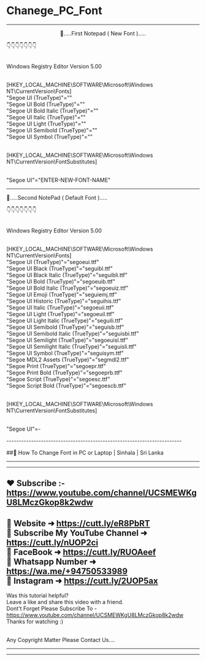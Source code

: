 # Chanege_PC_Font


-----------------------------------------------------------------------
<p align="center">
🔰.....First Notepad ( New Font ).....<br>

👇👇👇👇👇👇👇<br><br>

Windows Registry Editor Version 5.00<br><br>

[HKEY_LOCAL_MACHINE\SOFTWARE\Microsoft\Windows NT\CurrentVersion\Fonts]<br>
"Segoe UI (TrueType)"=""<br>
"Segoe UI Bold (TrueType)"=""<br>
"Segoe UI Bold Italic (TrueType)"=""<br>
"Segoe UI Italic (TrueType)"=""<br>
"Segoe UI Light (TrueType)"=""<br>
"Segoe UI Semibold (TrueType)"=""<br>
"Segoe UI Symbol (TrueType)"=""<br><br>

[HKEY_LOCAL_MACHINE\SOFTWARE\Microsoft\Windows NT\CurrentVersion\FontSubstitutes]<br><br>

"Segoe UI"="ENTER-NEW-FONT-NAME"

-----------------------------------------------------------------------

🔰.....Second NotePad ( Default Font ).....<br>

👇👇👇👇👇👇👇<br><br>

Windows Registry Editor Version 5.00<br><br>

[HKEY_LOCAL_MACHINE\SOFTWARE\Microsoft\Windows NT\CurrentVersion\Fonts]<br>
"Segoe UI (TrueType)"="segoeui.ttf"<br>
"Segoe UI Black (TrueType)"="seguibl.ttf"<br>
"Segoe UI Black Italic (TrueType)"="seguibli.ttf"<br>
"Segoe UI Bold (TrueType)"="segoeuib.ttf"<br>
"Segoe UI Bold Italic (TrueType)"="segoeuiz.ttf"<br>
"Segoe UI Emoji (TrueType)"="seguiemj.ttf"<br>
"Segoe UI Historic (TrueType)"="seguihis.ttf"<br>
"Segoe UI Italic (TrueType)"="segoeuii.ttf"<br>
"Segoe UI Light (TrueType)"="segoeuil.ttf"<br>
"Segoe UI Light Italic (TrueType)"="seguili.ttf"<br>
"Segoe UI Semibold (TrueType)"="seguisb.ttf"<br>
"Segoe UI Semibold Italic (TrueType)"="seguisbi.ttf"<br>
"Segoe UI Semilight (TrueType)"="segoeuisl.ttf"<br>
"Segoe UI Semilight Italic (TrueType)"="seguisli.ttf"<br>
"Segoe UI Symbol (TrueType)"="seguisym.ttf"<br>
"Segoe MDL2 Assets (TrueType)"="segmdl2.ttf"<br>
"Segoe Print (TrueType)"="segoepr.ttf"<br>
"Segoe Print Bold (TrueType)"="segoeprb.ttf"<br>
"Segoe Script (TrueType)"="segoesc.ttf"<br>
"Segoe Script Bold (TrueType)"="segoescb.ttf"<br><br>

[HKEY_LOCAL_MACHINE\SOFTWARE\Microsoft\Windows NT\CurrentVersion\FontSubstitutes]<br><br>

"Segoe UI"=-
<p>
-----------------------------------------------------------------------

##🔰 How To Change Font in PC or Laptop | Sinhala | Sri Lanka

-----------------------------------------------------------------------
-----------------------------------------------------------------------

❤️ Subscribe :- https://www.youtube.com/channel/UCSMEWKgU8LMczGkop8k2wdw
-----------------------------------------------------------------------
 🔵  Website   ➜ https://cutt.ly/eR8PbRT<br>
 🔴 Subscribe  My YouTube Channel  ➜  https://cutt.ly/nUOP2ci<br>
 🔵  FaceBook  ➜   https://cutt.ly/RUOAeef<br>
 🔴  Whatsapp Number  ➜  https://wa.me/+94750533989<br>
 🔵  Instagram ➜ https://cutt.ly/2UOP5ax<br>
-----------------------------------------------------------------------
Was this tutorial helpful? <br>
Leave a like and share this video with a friend.<br>
Dont't Forget Please Subscribe To - https://www.youtube.com/channel/UCSMEWKgU8LMczGkop8k2wdw<br>
Thanks for watching  :)<br><br>

Any Copyright Matter Please Contact Us....

-----------------------------------------------------------------------
-----------------------------------------------------------------------

